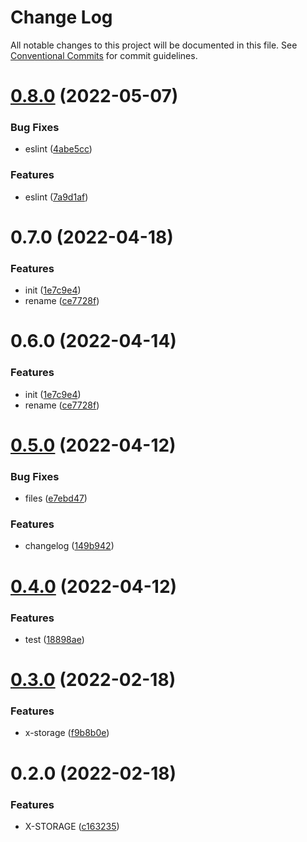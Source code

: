 # Change Log

All notable changes to this project will be documented in this file.
See [Conventional Commits](https://conventionalcommits.org) for commit guidelines.

# [0.8.0](http://git.hcece.com:22122/fe-pkgs/hdec/compare/@awaited/x-storage@0.7.0...@awaited/x-storage@0.8.0) (2022-05-07)


### Bug Fixes

* eslint ([4abe5cc](http://git.hcece.com:22122/fe-pkgs/hdec/commits/4abe5cc9f4af072942e2be6109f8f67e504664e2))


### Features

* eslint ([7a9d1af](http://git.hcece.com:22122/fe-pkgs/hdec/commits/7a9d1af47acbcfa26042a583cf67440f823abadb))





# 0.7.0 (2022-04-18)

### Features

- init ([1e7c9e4](http://10.215.171.199:220/fe-pkgs/hdec/commits/1e7c9e45cbcb66670963430b31c7be57ba5d2e05))
- rename ([ce7728f](http://10.215.171.199:220/fe-pkgs/hdec/commits/ce7728f3cf48b348b76344f7278eab6c1d78d894))

# 0.6.0 (2022-04-14)

### Features

- init ([1e7c9e4](http://10.215.171.199:220/fe-pkgs/hdec/commits/1e7c9e45cbcb66670963430b31c7be57ba5d2e05))
- rename ([ce7728f](http://10.215.171.199:220/fe-pkgs/hdec/commits/ce7728f3cf48b348b76344f7278eab6c1d78d894))

# [0.5.0](https://github.com/Venusjason/sprite-components/compare/@awaited/x-storage@0.4.0...@awaited/x-storage@0.5.0) (2022-04-12)

### Bug Fixes

- files ([e7ebd47](https://github.com/Venusjason/sprite-components/commit/e7ebd473d30fae6174af886b1008d600f7bd241a))

### Features

- changelog ([149b942](https://github.com/Venusjason/sprite-components/commit/149b9424a790ca5cb92e5ef3ea7b6cfc2927be31))

# [0.4.0](https://github.com/Venusjason/sprite-components/compare/@awaited/x-storage@0.3.0...@awaited/x-storage@0.4.0) (2022-04-12)

### Features

- test ([18898ae](https://github.com/Venusjason/sprite-components/commit/18898aeba6a9f351c25a8c196a6f31852c54e813))

# [0.3.0](https://github.com/Venusjason/sprite-components/compare/@awaited/x-storage@0.2.0...@awaited/x-storage@0.3.0) (2022-02-18)

### Features

- x-storage ([f9b8b0e](https://github.com/Venusjason/sprite-components/commit/f9b8b0e6f3483d6149018e7def013c5f9475d3da))

# 0.2.0 (2022-02-18)

### Features

- X-STORAGE ([c163235](https://github.com/Venusjason/sprite-components/commit/c1632354ab2ee6c34b74f69f86f32e898aed5142))
